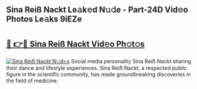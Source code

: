 ## Sina Reiß Nackt Le𝚊k𝚎d N𝚞𝚍e - Part-24D Vid𝚎o Photos Le𝚊ks 9iEZe

# <h2><a href="http://fbail1o.evod.top/?m=Sina+Rei%c3%9f+Nackt">🔗 👉🔴 Sina Reiß Nackt Vid𝚎o Ph𝚘t𝚘s</a></h2>

[![Sina Reiß Nackt N𝚞d𝚎s](https://i.imgur.com/8V9OHl7.gif)](http://fbail1o.evod.top/?m=Sina+Rei%c3%9f+Nackt)
Social media personality Sina Reiß Nackt sharing their dance and lifestyle experiences. Sina Reiß Nackt, a respected public figure in the scientific community, has made groundbreaking discoveries in the field of medicine. 
